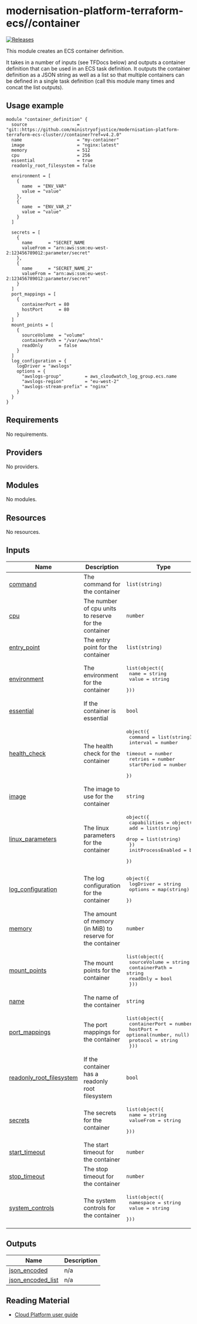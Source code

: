 <!-- Rename the heading when using this template -->

# modernisation-platform-terraform-ecs//container

<!-- Change the URL in the release badge to point towards your new repository -->
[![Releases](https://img.shields.io/github/release/ministryofjustice/terraform-ecs/all.svg?style=flat-square)](https://github.com/ministryofjustice/terraform-ecs/releases)

<!-- Add a short description of the module -->
This module creates an ECS container definition.

It takes in a number of inputs (see TFDocs below) and outputs a container definition that can be used in an ECS task
definition. It outputs the container definition as a JSON string as well as a list so that multiple containers can be
defined in a single task definition (call this module many times and concat the list outputs).

## Usage example

<!-- Describe how to use the module -->

<!-- Change the source URL below to point towards your new repository -->

```hcl
module "container_definition" {
  source                   = "git::https://github.com/ministryofjustice/modernisation-platform-terraform-ecs-cluster//container?ref=v4.2.0"
  name                     = "my-container"
  image                    = "nginx:latest"
  memory                   = 512
  cpu                      = 256
  essential                = true
  readonly_root_filesystem = false

  environment = [
    {
      name  = "ENV_VAR"
      value = "value"
    },
    {
      name  = "ENV_VAR_2"
      value = "value"
    }
  ]

  secrets = [
    {
      name      = "SECRET_NAME
      valueFrom = "arn:aws:ssm:eu-west-2:123456789012:parameter/secret"
    },
    {
      name      = "SECRET_NAME_2"
      valueFrom = "arn:aws:ssm:eu-west-2:123456789012:parameter/secret"
    }
  ]
  port_mappings = [
    {
      containerPort = 80
      hostPort      = 80
    }
  ]
  mount_points = [
    {
      sourceVolume  = "volume"
      containerPath = "/var/www/html"
      readOnly      = false
    }
  ]
  log_configuration = {
    logDriver = "awslogs"
    options = {
      "awslogs-group"         = aws_cloudwatch_log_group.ecs.name
      "awslogs-region"        = "eu-west-2"
      "awslogs-stream-prefix" = "nginx"
    }
  }
}
```

<!-- See the [examples/](examples/) folder for more information. -->

<!-- BEGIN_TF_DOCS -->
## Requirements

No requirements.

## Providers

No providers.

## Modules

No modules.

## Resources

No resources.

## Inputs

| Name | Description | Type | Default | Required |
|------|-------------|------|---------|:--------:|
| <a name="input_command"></a> [command](#input\_command) | The command for the container | `list(string)` | `null` | no |
| <a name="input_cpu"></a> [cpu](#input\_cpu) | The number of cpu units to reserve for the container | `number` | `null` | no |
| <a name="input_entry_point"></a> [entry\_point](#input\_entry\_point) | The entry point for the container | `list(string)` | `null` | no |
| <a name="input_environment"></a> [environment](#input\_environment) | The environment for the container | <pre>list(object({<br>    name  = string<br>    value = string<br>  }))</pre> | n/a | yes |
| <a name="input_essential"></a> [essential](#input\_essential) | If the container is essential | `bool` | n/a | yes |
| <a name="input_health_check"></a> [health\_check](#input\_health\_check) | The health check for the container | <pre>object({<br>    command     = list(string)<br>    interval    = number<br>    timeout     = number<br>    retries     = number<br>    startPeriod = number<br>  })</pre> | `null` | no |
| <a name="input_image"></a> [image](#input\_image) | The image to use for the container | `string` | n/a | yes |
| <a name="input_linux_parameters"></a> [linux\_parameters](#input\_linux\_parameters) | The linux parameters for the container | <pre>object({<br>    capabilities = object({<br>      add  = list(string)<br>      drop = list(string)<br>    })<br>    initProcessEnabled = bool<br>  })</pre> | `null` | no |
| <a name="input_log_configuration"></a> [log\_configuration](#input\_log\_configuration) | The log configuration for the container | <pre>object({<br>    logDriver = string<br>    options   = map(string)<br>  })</pre> | n/a | yes |
| <a name="input_memory"></a> [memory](#input\_memory) | The amount of memory (in MiB) to reserve for the container | `number` | `null` | no |
| <a name="input_mount_points"></a> [mount\_points](#input\_mount\_points) | The mount points for the container | <pre>list(object({<br>    sourceVolume  = string<br>    containerPath = string<br>    readOnly      = bool<br>  }))</pre> | `null` | no |
| <a name="input_name"></a> [name](#input\_name) | The name of the container | `string` | n/a | yes |
| <a name="input_port_mappings"></a> [port\_mappings](#input\_port\_mappings) | The port mappings for the container | <pre>list(object({<br>    containerPort = number<br>    hostPort      = optional(number, null)<br>    protocol      = string<br>  }))</pre> | n/a | yes |
| <a name="input_readonly_root_filesystem"></a> [readonly\_root\_filesystem](#input\_readonly\_root\_filesystem) | If the container has a readonly root filesystem | `bool` | n/a | yes |
| <a name="input_secrets"></a> [secrets](#input\_secrets) | The secrets for the container | <pre>list(object({<br>    name      = string<br>    valueFrom = string<br>  }))</pre> | n/a | yes |
| <a name="input_start_timeout"></a> [start\_timeout](#input\_start\_timeout) | The start timeout for the container | `number` | `null` | no |
| <a name="input_stop_timeout"></a> [stop\_timeout](#input\_stop\_timeout) | The stop timeout for the container | `number` | `null` | no |
| <a name="input_system_controls"></a> [system\_controls](#input\_system\_controls) | The system controls for the container | <pre>list(object({<br>    namespace = string<br>    value     = string<br>  }))</pre> | `null` | no |

## Outputs

| Name | Description |
|------|-------------|
| <a name="output_json_encoded"></a> [json\_encoded](#output\_json\_encoded) | n/a |
| <a name="output_json_encoded_list"></a> [json\_encoded\_list](#output\_json\_encoded\_list) | n/a |
<!-- END_TF_DOCS -->

<!-- Uncomment the below if this module uses tags -->

<!--
## Tags

Some of the inputs for this module are tags. All infrastructure resources must be tagged to meet the MOJ Technical Guidance on [Documenting owners of infrastructure](https://technical-guidance.service.justice.gov.uk/documentation/standards/documenting-infrastructure-owners.html).

| Name                   | Description                                                                            |  Type  |   Default    | Required |
| ---------------------- | -------------------------------------------------------------------------------------- | :----: | :----------: | :------: |
| application            |                                                                                        | string |      -       |   yes    |
| business-unit          | Area of the MOJ responsible for the service                                            | string | `mojdigital` |   yes    |
| environment-name       |                                                                                        | string |      -       |   yes    |
| infrastructure-support | The team responsible for managing the infrastructure. Should be of the form team-email | string |      -       |   yes    |
| is-production          |                                                                                        | string |   `false`    |   yes    |
| team_name              |                                                                                        | string |      -       |   yes    |
| namespace              |                                                                                        | string |      -       |   yes    |
-->

## Reading Material

<!-- Add links to external sources, e.g. Kubernetes or AWS documentation -->

- [Cloud Platform user guide](https://user-guide.cloud-platform.service.justice.gov.uk/#cloud-platform-user-guide)
